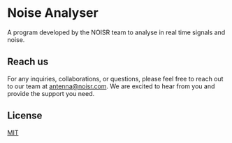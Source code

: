 # Noise Analyser

A program developed by the NOISR team to analyse in real time signals and noise.

## Reach us

For any inquiries, collaborations, or questions, please feel free to reach out to our team at antenna@noisr.com. We are excited to hear from you and provide the support you need.

## License

[MIT](LICENSE)
